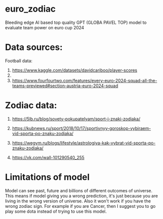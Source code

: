 # euro_zodiac
Bleeding edge AI based top quality GPT (GLOBA PAVEL TOP) model to evaluate team power on euro cup 2024


# Data sources:
Football data:
1) https://www.kaggle.com/datasets/davidcariboo/player-scores
2) 
3) https://www.fourfourtwo.com/features/every-euro-2024-squad-all-the-teams-previewed#section-austria-euro-2024-squad

# Zodiac data:
1) https://5lb.ru/blog/sovety-pokupatelyam/sport-i-znaki-zodiaka/

2) https://kubnews.ru/sport/2018/10/17/sportivnyy-goroskop-vybiraem-vid-sporta-po-znaku-zodiaka/

3) https://wegym.ru/blogs/lifestyle/astrologiya-kak-vybrat-vid-sporta-po-znaku-zodiaka/

4) https://vk.com/wall-101290540_255

# Limitations of model 
Model can see past, future and billions of different outcomes of universe. This means if model giving you a wrong prediction, it's just because you are living in the wrong version of universe. Also it won't work if you have the wrong zodiac sign. For example if you are Cancer, then I suggest you to go play some dota instead of trying to use this model.
